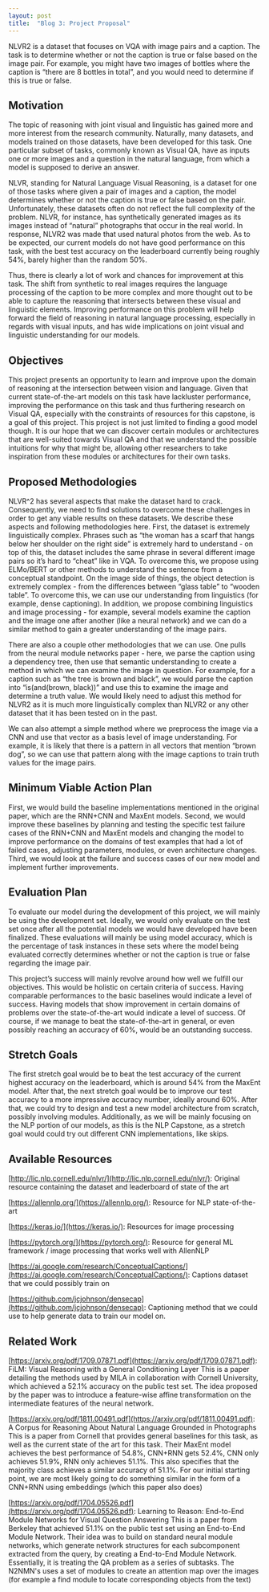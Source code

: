 ```yaml
---
layout: post
title:  "Blog 3: Project Proposal"
---
```


NLVR2 is a dataset that focuses on VQA with image pairs and a caption. The task is to determine whether or not the caption is true or false based on the image pair. For example, you might have two images of bottles where the caption is “there are 8 bottles in total”, and you would need to determine if this is true or false.

## Motivation

The topic of reasoning with joint visual and linguistic has gained more and more interest from the research community. Naturally, many datasets, and models trained on those datasets, have been developed for this task.  One particular subset of tasks, commonly known as Visual QA, have as inputs one or more images and a question in the natural language, from which a model is supposed to derive an answer.

NLVR, standing for Natural Language Visual Reasoning, is a dataset for one of those tasks where given a pair of images and a caption, the model determines whether or not the caption is true or false based on the pair. Unfortunately, these datasets often do not reflect the full complexity of the problem.  NLVR, for instance, has synthetically generated images as its images instead of “natural” photographs that occur in the real world. In response, NLVR2 was made that used natural photos from the web. As to be expected, our current models do not have good performance on this task, with the best test accuracy on the leaderboard currently being roughly 54%, barely higher than the random 50%.

Thus, there is clearly a lot of work and chances for improvement at this task. The shift from synthetic to real images requires the language processing of the caption to be more complex and more thought out to be able to capture the reasoning that intersects between these visual and linguistic elements. Improving performance on this problem will help forward the field of reasoning in natural language processing, especially in regards with visual inputs, and has wide implications on joint visual and linguistic understanding for our models.

## Objectives

This project presents an opportunity to learn and improve upon the domain of reasoning at the intersection between vision and language. Given that current state-of-the-art models on this task have lackluster performance, improving the performance on this task and thus furthering research on Visual QA, especially with the constraints of resources for this capstone, is a goal of this project. This project is not just limited to finding a good model though.  It is our hope that we can discover certain modules or architectures that are well-suited towards Visual QA and that we understand the possible intuitions for why that might be, allowing other researchers to take inspiration from these modules or architectures for their own tasks.

## Proposed Methodologies

NLVR^2 has several aspects that make the dataset hard to crack. Consequently, we need to find solutions to overcome these challenges in order to get any viable results on these datasets. We describe these aspects and following methodologies here. First, the dataset is extremely linguistically complex. Phrases such as “the woman has a scarf that hangs below her shoulder on the right side” is extremely hard to understand - on top of this, the dataset includes the same phrase in several different image pairs so it’s hard to “cheat” like in VQA. To overcome this, we propose using ELMo/BERT or other methods to understand the sentence from a conceptual standpoint. On the image side of things, the object detection is extremely complex - from the differences between “glass table” to “wooden table”. To overcome this, we can use our understanding from linguistics (for example, dense captioning). In addition, we propose combining linguistics and image processing - for example, several models examine the caption and the image one after another (like a neural network) and we can do a similar method to gain a greater understanding of the image pairs.

There are also a couple other methodologies that we can use. One pulls from the neural module networks paper - here, we parse the caption using a dependency tree, then use that semantic understanding to create a method in which we can examine the image in question. For example, for a caption such as “the tree is brown and black”, we would parse the caption into “is(and(brown, black))” and use this to examine the image and determine a truth value. We would likely need to adjust this method for NLVR2 as it is much more linguistically complex than NLVR2 or any other dataset that it has been tested on in the past.

We can also attempt a simple method where we preprocess the image via a CNN and use that vector as a basis level of image understanding. For example, it is likely that there is a pattern in all vectors that mention “brown dog”, so we can use that pattern along with the image captions to train truth values for the image pairs.

## Minimum Viable Action Plan

First, we would build the baseline implementations mentioned in the original paper, which are the RNN+CNN and MaxEnt models. Second, we would improve these baselines by planning and testing the specific test failure cases of the RNN+CNN and MaxEnt models and changing the model to improve performance on the domains of test examples that had a lot of failed cases, adjusting parameters, modules, or even architecture changes. Third, we would look at the failure and success cases of our new model and implement further improvements.

## Evaluation Plan

To evaluate our model during the development of this project, we will mainly be using the development set. Ideally, we would only evaluate on the test set once after all the potential models we would have developed have been finalized. These evaluations will mainly be using model accuracy, which is the percentage of task instances in these sets where the model being evaluated correctly determines whether or not the caption is true or false regarding the image pair.

This project’s success will mainly revolve around how well we fulfill our objectives. This would be holistic on certain criteria of success. Having comparable performances to the basic baselines would indicate a level of success. Having models that show improvement in certain domains of problems over the state-of-the-art would indicate a level of success. Of course, if we manage to beat the state-of-the-art in general, or even possibly reaching an accuracy of 60%, would be an outstanding success.

## Stretch Goals

The first stretch goal would be to beat the test accuracy of the current highest accuracy on the leaderboard, which is around 54% from the MaxEnt model. After that, the next stretch goal would be to improve our test accuracy to a more impressive accuracy number, ideally around 60%. After that, we could try to design and test a new model architecture from scratch, possibly involving modules.  Additionally, as we will be mainly focusing on the NLP portion of our models, as this is the NLP Capstone, as a stretch goal would could try out different CNN implementations, like skips.


## Available Resources

[http://lic.nlp.cornell.edu/nlvr/](http://lic.nlp.cornell.edu/nlvr/): Original resource containing the dataset and leaderboard of state of the art

[https://allennlp.org/](https://allennlp.org/): Resource for NLP state-of-the-art

[https://keras.io/](https://keras.io/): Resources for image processing

[https://pytorch.org/](https://pytorch.org/): Resource for general ML framework / image processing that works well with AllenNLP

[https://ai.google.com/research/ConceptualCaptions/](https://ai.google.com/research/ConceptualCaptions/): Captions dataset that we could possibly train on

[https://github.com/jcjohnson/densecap](https://github.com/jcjohnson/densecap): Captioning method that we could use to help generate data to train our model on.

## Related Work

[https://arxiv.org/pdf/1709.07871.pdf](https://arxiv.org/pdf/1709.07871.pdf): FiLM: Visual Reasoning with a General Conditioning Layer
This is a paper detailing the methods used by MILA in collaboration with Cornell University, which achieved a 52.1% accuracy on the public test set.
The idea proposed by the paper was to introduce a feature-wise affine transformation on the intermediate features of the neural network.

[https://arxiv.org/pdf/1811.00491.pdf](https://arxiv.org/pdf/1811.00491.pdf): A Corpus for Reasoning About Natural Language Grounded in Photographs
This is a paper from Cornell that provides general baselines for this task, as well as the current state of the art for this task.
Their MaxEnt model achieves the best performance of 54.8%, CNN+RNN gets 52.4%, CNN only achieves 51.9%, RNN only achieves 51.1%.
This also specifies that the majority class achieves a similar accuracy of 51.1%.
For our initial starting point, we are most likely going to do something similar in the form of a CNN+RNN using embeddings (which this paper also does)

[https://arxiv.org/pdf/1704.05526.pdf](https://arxiv.org/pdf/1704.05526.pdf): Learning to Reason: End-to-End Module Networks for Visual Question Answering
This is a paper from Berkeley that achieved 51.1% on the public test set using an End-to-End Module Network.
Their idea was to build on standard neural module networks, which generate network structures for each subcomponent extracted from the query, by creating a End-to-End Module Network. Essentially, it is treating the QA problem as a series of subtasks.
The N2NMN's uses a set of modules to create an attention map over the images (for example a find module to locate corresponding objects from the text)

